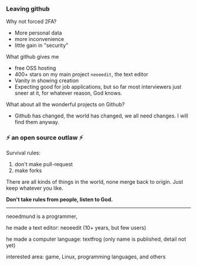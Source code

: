 ### Leaving github

Why not forced 2FA?
- More personal data
- more inconvenience
- little gain in "security"

What github gives me
- free OSS hosting
- 400+ stars on my main project `neoeedit`, the text editor
- Vanity in showing creation
- Expecting good for job applications, but so far most interviewers just sneer at it, for whatever reason, God knows.

What about all the wonderful projects on Github?
- Github has changed, the world has changed, we all need changes. I will find them anyway.







### ⚡ an open source outlaw ⚡ 

Survival rules:

1. don't make pull-request
2. make forks

There are all kinds of things in the world, none merge back to origin. Just keep whatever you like.


__Don't take rules from people, listen to God.__

-----
neoedmund is a programmer, 

he made a text editor: neoeedit (10+ years, but few users)

he made a computer language: textfrog (only name is published, detail not yet)

interested area: game, Linux, programming languages, and others








<!--
**neoedmund/neoedmund** is a ✨ _special_ ✨ repository because its `README.md` (this file) appears on your GitHub profile.

Here are some ideas to get you started:

- 🔭 I’m currently working on ...
- 🌱 I’m currently learning ...
- 👯 I’m looking to collaborate on ...
- 🤔 I’m looking for help with ...
- 💬 Ask me about ...
- 📫 How to reach me: ...
- 😄 Pronouns: ...
- ⚡ Fun fact: ...
-->
